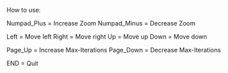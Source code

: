 How to use:

Numpad_Plus = Increase Zoom
Numpad_Minus = Decrease Zoom

Left = Move left
Right = Move right
Up = Move up
Down = Move down

Page_Up = Increase Max-Iterations
Page_Down = Decrease Max-Iterations

END = Quit
